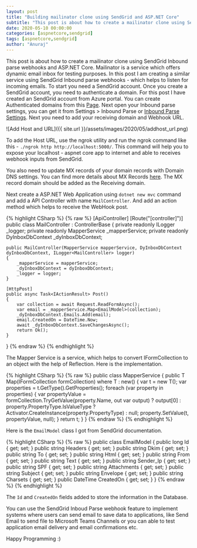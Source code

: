 ```yaml
---
layout: post
title: "Building mailinator clone using SendGrid and ASP.NET Core"
subtitle: "This post is about how to create a mailinator clone using SendGrid Inbound parse webhooks and ASP.NET Core."
date: 2020-05-10 00:00:00
categories: [aspnetcore,sendgrid]
tags: [aspnetcore,sendgrid]
author: "Anuraj"
---
```

This post is about how to create a mailinator clone using SendGrid Inbound parse webhooks and ASP.NET Core. Mailinator is a service which offers dynamic email inbox for testing purposes. In this post I am creating a similar service using SendGrid Inbound parse webhooks - which helps to listen for incoming emails. To start you need a SendGrid account. Once you create a SendGrid account, you need to authenticate a domain. For this post I have created an SendGrid account from Azure portal. You can create Authenticated domains from this [Page](https://app.sendgrid.com/settings/sender_auth/domains). Next open your Inbound parse settings, you can get it from Settings &gt; Inbound Parse or [Inbound Parse Settings](https://app.sendgrid.com/settings/parse). Next you need to add your receiving domain and Webhook URL.

![Add Host and URL]({{ site.url }}/assets/images/2020/05/addhost_url.png)

To add the Host URL, use the ngrok utility and run the ngrok command like this - `./ngrok http http://localhost:5000/`. This command will help you to expose your localhost - aspnet core app to internet and able to receives webhook inputs from SendGrid.

You also need to update MX records of your domain records with Domain DNS settings. You can find more details about MX Records [here](https://sendgrid.com/docs/for-developers/parsing-email/setting-up-the-inbound-parse-webhook/#setting-up-an-mx-record). The MX record domain should be added as the Receiving domain.

Next create a ASP.NET Web Application using `dotnet new mvc` command and add a API Controller with name `MailController`. And add an action method which helps to receive the WebHook post.

{% highlight CSharp %}
{% raw %}
[ApiController]
[Route("[controller]")]
public class MailController : ControllerBase
{
    private readonly ILogger<MailController> _logger;
    private readonly MapperService _mapperService;
    private readonly DyInboxDbContext _dyInboxDbContext;

    public MailController(MapperService mapperService, DyInboxDbContext dyInboxDbContext, ILogger<MailController> logger)
    {
        _mapperService = mapperService;
        _dyInboxDbContext = dyInboxDbContext;
        _logger = logger;
    }

    [HttpPost]
    public async Task<IActionResult> Post()
    {
        var collection = await Request.ReadFormAsync();
        var email = _mapperService.Map<EmailModel>(collection);
        _dyInboxDbContext.Emails.Add(email);
        email.CreatedOn = DateTime.Now;
        await _dyInboxDbContext.SaveChangesAsync();
        return Ok();
    }
}
{% endraw %}
{% endhighlight %}

The Mapper Service is a service, which helps to convert IFormCollection to an object with the help of Reflection. Here is the implementation.

{% highlight CSharp %}
{% raw %}
public class MapperService
{
    public T Map<T>(IFormCollection formCollection) where T : new()
    {
        var t = new T();
        var properties = t.GetType().GetProperties();
        foreach (var property in properties)
        {
            var propertyValue = formCollection.TryGetValue(property.Name, out var output) ? output[0] : 
                property.PropertyType.IsValueType ? Activator.CreateInstance(property.PropertyType) : null;
            property.SetValue(t, propertyValue, null);
        }
        return t;
    }
}
{% endraw %}
{% endhighlight %}

Here is the `EmailModel` class I got from SendGrid documentation.

{% highlight CSharp %}
{% raw %}
public class EmailModel
{
    public long Id { get; set; }
    public string Headers { get; set; }
    public string Dkim { get; set; }
    public string To { get; set; }
    public string Html { get; set; }
    public string From { get; set; }
    public string Text { get; set; }
    public string Sender_Ip { get; set; }
    public string SPF { get; set; }
    public string Attachments { get; set; }
    public string Subject { get; set; }
    public string Envelope { get; set; }
    public string Charsets { get; set; }
    public DateTime CreatedOn { get; set; }
}
{% endraw %}
{% endhighlight %}

The `Id` and `CreatedOn` fields added to store the information in the Database.

You can use the SendGrid Inboud Parse webhook feature to implement systems where users can send email to save data to applications, like Send Email to send file to Microsoft Teams Channels or you can able to test application email delivery and email confirmations etc.

Happy Programming :)